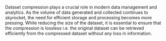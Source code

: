 Dataset compression plays a crucial role in modern data management and analytics. As the volume of data generated and collected continues to skyrocket, the need for efficient storage and processing becomes more pressing. While reducing the size of the dataset, it is essential to ensure that the compression is lossless i.e. the original dataset can be retrieved efficiently from the compressed dataset without any loss in information.

